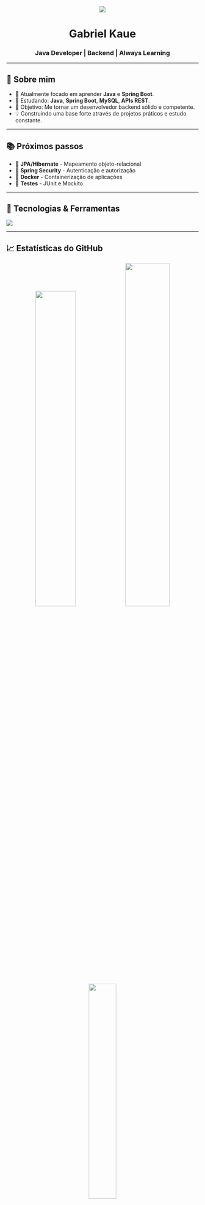 
<div align="center">
  <img src="https://capsule-render.vercel.app/api?type=waving&color=gradient&height=120&section=header"/>
  <h1>Gabriel Kaue</h1>
  <h3>Java Developer | Backend | Always Learning</h3>
  
</div>

---

## 🚀 Sobre mim
- 🔭 Atualmente focado em aprender **Java** e **Spring Boot**. 
- 🌱 Estudando: **Java**, **Spring Boot**, **MySQL**, **APIs REST**. 
- 🎯 Objetivo: Me tornar um desenvolvedor backend sólido e competente. 
- 💡 Construindo uma base forte através de projetos práticos e estudo constante.

---

## 📚 Próximos passos
- 🔸 **JPA/Hibernate** - Mapeamento objeto-relacional
- 🔸 **Spring Security** - Autenticação e autorização  
- 🔸 **Docker** - Containerização de aplicações
- 🔸 **Testes** - JUnit e Mockito

---

## 🧰 Tecnologias & Ferramentas
<img src="https://skillicons.dev/icons?i=java,spring,maven,idea,postman,mysql,linux,git,github" />

---

## 📈 Estatísticas do GitHub
<p align="center">
  <img width="46%" src="https://github-readme-stats.vercel.app/api?username=Gabiue&show_icons=true&theme=radical&hide_border=true&t=20250817" />
  <img width="48%" src="https://github-readme-streak-stats.herokuapp.com/?user=Gabiue&theme=radical&hide_border=true" />
</p>
<p align = "center">
  <img width = "38%" src= "https://github-readme-stats.vercel.app/api/top-langs/?username=Gabiue&t=20250817&layout=compact&theme=radical&hide_border=true"/>
</p>
---

## 💼 Projetos em destaque
 - 🏠 [Real Estate System](https://github.com/GabiuE/real-estate-system) → API REST para gestão imobiliária com Java, Spring Boot e MySQL. Sistema completo para controle de clientes, imóveis e propostas comerciais, aplicando Clean Architecture.
- 🔗 [Java-Drops](https://github.com/GabiuE/java-drops) → Estudos diários de Java, praticando POO e conceitos fundamentais.
---

## 📫 Contato
<p align="center">
  <a href="mailto:gabrielkauerodrigues@gmail.com"><img src="https://skillicons.dev/icons?i=gmail" /></a>&nbsp;&nbsp;<a href="https://www.linkedin.com/in/gabriel-kaue/"><img src="https://skillicons.dev/icons?i=linkedin" /></a>&nbsp;&nbsp;<a href="https://github.com/Gabiue"><img src="https://skillicons.dev/icons?i=github" /></a>
</p>

---


<p align="center">
  <em>"Learning • Coding • Growing"</em>
  <br>
  🎯 Java Developer in the making
  <br><br>
  <img src="https://img.shields.io/github/followers/Gabiue?style=social" />
  <br>
  <img src="https://komarev.com/ghpvc/?username=Gabiue&color=blueviolet&style=for-the-badge&label=VISITORS" />
</p>
<div align="center">
  <img src="https://capsule-render.vercel.app/api?type=waving&color=gradient&height=120&section=footer"/>
</div>
